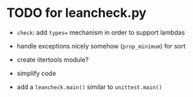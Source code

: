TODO for leancheck.py
=====================

* `check`: add `types=` mechanism in order to support lambdas

* handle exceptions nicely somehow (`prop_minimum`) for sort

* create iitertools module?

* simplify code

* add a `leancheck.main()` similar to `unittest.main()`
